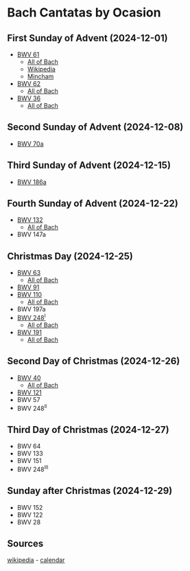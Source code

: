 # Bach Cantatas by Ocasion

## First Sunday of Advent (2024-12-01)

- [BWV 61](https://classical.music.apple.com/ro/playlist/pl.u-JPAZlW2CX5mmG9)
  - [All of Bach](https://www.bachvereniging.nl/en/bwv/bwv-61)
  - [Wikipedia](https://en.wikipedia.org/wiki/Nun_komm,_der_Heiden_Heiland,_BWV_61)
  - [Mincham](https://www.jsbachcantatas.com/documents/chapter-29-bwv-61/)
- [BWV 62](https://classical.music.apple.com/ro/playlist/pl.u-aZb0oxZC94NNoA)
  - [All of Bach](https://www.bachvereniging.nl/en/bwv/bwv-62)
- [BWV 36](https://classical.music.apple.com/ro/playlist/pl.u-11zB7agSxmAAby)
  - [All of Bach](https://www.bachvereniging.nl/en/bwv/bwv-36)

## Second Sunday of Advent (2024-12-08)

- [BWV 70a](https://music.apple.com/ro/playlist/bwv-70a/pl.u-76oNrAys4zkkGy?)

## Third Sunday of Advent (2024-12-15)

- [BWV 186a](https://music.apple.com/ro/playlist/bwv-186a/pl.u-aZb0oAxC94NNoA)

## Fourth Sunday of Advent (2024-12-22)

- [BWV 132](https://classical.music.apple.com/ro/playlist/pl.u-11zB72ouxmAAby)
  - [All of Bach](https://www.bachvereniging.nl/en/bwv/bwv-132)
- BWV 147a

## Christmas Day (2024-12-25)

- [BWV 63](https://classical.music.apple.com/ro/playlist/pl.u-aZb0bjDT94NNoA)
  - [All of Bach](https://www.bachvereniging.nl/en/bwv/bwv-63)
- [BWV 91](https://classical.music.apple.com/ro/playlist/pl.u-11zBzjYHxmAAby)
- [BWV 110](https://classical.music.apple.com/ro/playlist/pl.u-d2b0bNWFpEll49)
  - [All of Bach](https://www.bachvereniging.nl/en/bwv/bwv-110)
- BWV 197a
- [BWV 248<sup>I</sup>](https://classical.music.apple.com/ro/playlist/pl.u-e98l8PpSPq22dr)
  - [All of Bach](https://www.bachvereniging.nl/en/bwv/bwv-248-1)
- [BWV 191](https://classical.music.apple.com/ro/playlist/pl.u-38oWoG3I35vvL0)
  - [All of Bach](https://www.bachvereniging.nl/en/bwv/bwv-191)

## Second Day of Christmas (2024-12-26)

- [BWV 40](https://music.apple.com/ro/playlist/bwv-40/pl.u-aZb0bl7T94NNoA)
  - [All of Bach](https://www.bachvereniging.nl/en/bwv/bwv-40)
- [BWV 121](https://music.apple.com/ro/playlist/bwv-121/pl.u-11zBzkBTxmAAby)
- BWV 57
- BWV 248<sup>II</sup>

## Third Day of Christmas (2024-12-27)

- BWV 64
- BWV 133
- BWV 151
- BWV 248<sup>III</sup>

## Sunday after Christmas (2024-12-29)

- BWV 152
- BWV 122
- BWV 28

## Sources

[wikipedia](https://en.wikipedia.org/wiki/Church_cantata_(Bach)) - [calendar](https://files.lcms.org/file/preview/2024-25-three-year-series-c-calendar-pdf)

